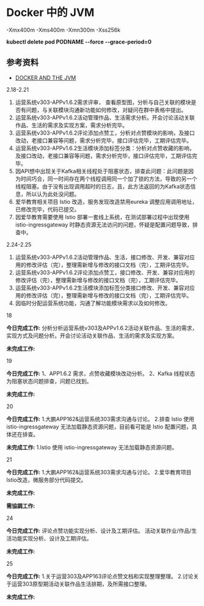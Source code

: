 # Docker 中的 JVM



-Xmx400m -Xms400m -Xmn300m  -Xss256k





**kubectl delete pod PODNAME --force --grace-period=0**



## 参考资料

- [DOCKER AND THE JVM](https://www.javaadvent.com/2018/12/docker-and-the-jvm.html)



















2.18-2.21

1. 运营系统v303-APPv1.6.2需求评审， 查看原型图，分析与自己关联的模块是否有问题，与关联模块沟通新功能如何修改，对疑问在群中表格中提出。
2. 运营系统v303-APPv1.6.2活动管理作品、生活需求分析。开会讨论活动关联作品、生活的需求及实现方案，需求分析完毕。
3. 运营系统v303-APPv1.6.2评论添加点赞工，分析对点赞模块的影响，及接口改动，老接口兼容等问题，需求分析完毕，接口评估完毕，工期评估完毕。
4. 运营系统v303-APPv1.6.2生活模块添加标签分类：分析对点赞收藏的影响，及接口改动，老接口兼容等问题，需求分析完毕，接口评估完毕，工期评估完毕。
5. 因API想中出现关于Kafka相关线程处于阻塞状态，排查此问题：此问题是因为时间巧合，同一时间存在两个线程调用同一个加了锁的方法，导致的另一个线程阻塞。由于没有出现调用超时的日志，且，此方法返回的为Kafka状态信息，所以认为此处没问题。
6. 爱华教育相关项目 Istio 改造，服务发现改造禁用eureka 调整应用调用地址，已修改完毕，代码已提交。
7. 因爱华教育需要使用 Istio 部署一套线上系统，在测试部署过程中出现使用 istio-ingressgateway 时静态资源无法访问的问题，怀疑是配置问题导致，排查中。

2.24-2.25

1. 运营系统v303-APPv1.6.2活动管理作品、生活，接口修改、开发、兼容对应用的修改评估（完），整理需新增与修改的接口文档（完），工期评估完毕。
2. 运营系统v303-APPv1.6.2评论添加点赞工，接口修改、开发、兼容对应用的修改评估（完），整理需新增与修改的接口文档（完），工期评估完毕。
3. 运营系统v303-APPv1.6.2生活模块添加标签分类接口修改、开发、兼容对应用的修改评估（完），整理需新增与修改的接口文档（完），工期评估完毕。
4. 因临时分配运营系统功能，沟通了解功能模块需求以及如何修改。





18

**今日完成工作:** 分析分析运营系统v303及APPv1.6.2活动关联作品、生活的需求，实现方式及问题分析。开会讨论活动关联作品、生活的需求及实现方案。

**未完成工作:**

19

**今日完成工作:** 1、APP1.6.2 需求，点赞收藏模块改动分析。
2、Kafka 线程状态为阻塞状态问题排查，问题已找到。

**未完成工作:**

20

**今日完成工作:** 1.大鹏APP162&运营系统303需求沟通与讨论。
2.排查 Istio 使用 istio-ingressgateway 无法加载静态资源问题，目前看可能是 Istio 配置问题，具体还在排查。

**未完成工作:** 1.Istio 使用 istio-ingressgateway 无法加载静态资源问题。

21



**今日完成工作:** 1.大鹏APP162&运营系统303需求沟通与讨论。
2.爱华教育项目Istio改造，微服务部分代码提交。

**未完成工作:**

**需協調工作:**

24

**今日完成工作:** 评论点赞功能实现分析、设计及工期评估。
活动关联作业/作品/生活功能实现分析、设计及工期评估。

**未完成工作:**

25



**今日完成工作:** 1.关于运营303及APP163评论点赞文档和实现整理整理。
2.讨论关于运营303原型期活动关联作品生活排期，及所需接口整理。

**未完成工作:**



























